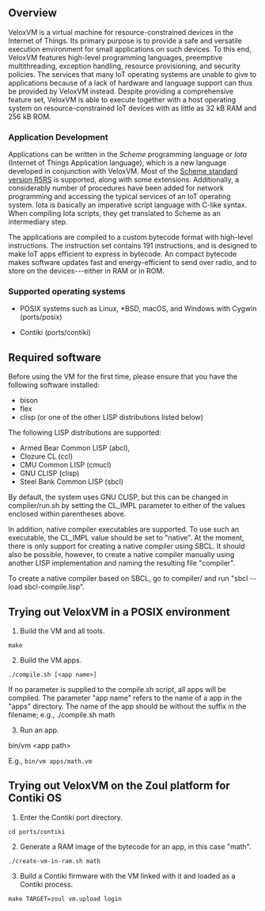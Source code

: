 ## Overview

VeloxVM is a virtual machine for resource-constrained devices in the
Internet of Things. Its primary purpose is to provide a safe and
versatile execution environment for small applications on such
devices. To this end, VeloxVM features high-level programming
languages, preemptive multithreading, exception handling, resource
provisioning, and security policies. The services that many IoT
operating systems are unable to give to applications because of a lack
of hardware and language support can thus be provided by VeloxVM
instead. Despite providing a comprehensive feature set, VeloxVM is
able to execute together with a host operating system on
resource-constrained IoT devices with as little as 32 kB RAM and 256
kB ROM.

### Application Development

Applications can be written in the _Scheme_ programming language or
_Iota_ (Internet of Things Application language), which is a new
language developed in conjunction with VeloxVM. Most of the [Scheme
standard version
R5RS](http://www.schemers.org/Documents/Standards/R5RS/) is supported,
along with some extensions. Additionally, a considerably number of
procedures have been added for network programming and accessing the
typical services of an IoT operating system. Iota is basically an
imperative script language with C-like syntax. When compiling Iota
scripts, they get translated to Scheme as an intermediary step.

The applications are compiled to a custom bytecode format with
high-level instructions.  The instruction set contains 191
instructions, and is designed to make IoT apps efficient to express in
bytecode. An compact bytecode makes software updates fast and
energy-efficient to send over radio, and to store on the
devices---either in RAM or in ROM.

### Supported operating systems

* POSIX systems such as Linux, *BSD, macOS, and Windows with Cygwin
  (ports/posix)

* Contiki (ports/contiki)

## Required software

Before using the VM for the first time, please ensure that you have the
following software installed:
 * bison
 * flex
 * clisp (or one of the other LISP distributions listed below)

The following LISP distributions are supported:
 * Armed Bear Common LISP (abcl),
 * Clozure CL (ccl)
 * CMU Common LISP (cmucl)
 * GNU CLISP (clisp)
 * Steel Bank Common LISP (sbcl)

By default, the system uses GNU CLISP, but this can be changed
in compiler/run.sh by setting the CL_IMPL parameter to either of the values
enclosed within parentheses above.

In addition, native compiler executables are supported. To use such an
executable, the CL_IMPL value should be set to "native". At the moment,
there is only support for creating a native compiler using SBCL. It should
also be possible, however, to create a native compiler manually using
another LISP implementation and naming the resulting file "compiler".

To create a native compiler based on SBCL, go to compiler/ and 
run "sbcl --load sbcl-compile.lisp".

## Trying out VeloxVM in a POSIX environment

1. Build the VM and all tools.

  <code>make</code>

2. Build the VM apps.

  <code>./compile.sh [&lt;app name&gt;]</code>

   If no parameter is supplied to the compile.sh script, all apps will
   be compiled. The parameter "app name" refers to the name of a app
   in the "apps" directory. The name of the app should be without the
   suffix in the filename; e.g., ./compile.sh math

3. Run an app.

  </code>bin/vm &lt;app path&gt;</code>

   E.g., <code>bin/vm apps/math.vm</code>

## Trying out VeloxVM on the Zoul platform for Contiki OS

1. Enter the Contiki port directory.

  <code>cd ports/contiki</code>

2. Generate a RAM image of the bytecode for an app, in this case "math".

  <code>./create-vm-in-ram.sh math</code>

3. Build a Contiki firmware with the VM linked with it and loaded as a
   Contiki process.

  <code>make TARGET=zoul vm.upload login</code>

